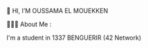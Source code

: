 
  
  👋 HI, I’M OUSSAMA EL MOUEKKEN 


👨🏻‍💻  About Me :

  
  I'm a student in 1337 BENGUERIR (42 Network)

